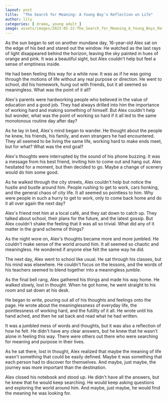 ```yaml
---
layout: post
title:  "The Search for Meaning: A Young Boy's Reflection on Life"
author: lily
categories: [ drama, young adult ]
image: assets/images/2023-05-22-The_Search_for_Meaning_A_Young_Boys_Reflection_on_Life.png
---
```


As the sun began to set on another mundane day, 16-year-old Alex sat on the edge of his bed and stared out the window. He watched as the last rays of light disappeared behind the horizon, leaving the sky painted in hues of orange and pink. It was a beautiful sight, but Alex couldn't help but feel a sense of emptiness inside.

He had been feeling this way for a while now. It was as if he was going through the motions of life without any real purpose or direction. He went to school, did his homework, hung out with friends, but it all seemed so meaningless. What was the point of it all?

Alex's parents were hardworking people who believed in the value of education and a good job. They had always drilled into him the importance of working hard and making something of himself. But Alex couldn't help but wonder, what was the point of working so hard if it all led to the same monotonous routine day after day?

As he lay in bed, Alex's mind began to wander. He thought about the people he knew, his friends, his family, and even strangers he had encountered. They all seemed to be living the same life, working hard to make ends meet, but for what? What was the end goal?

Alex's thoughts were interrupted by the sound of his phone buzzing. It was a message from his best friend, inviting him to come out and hang out. Alex hesitated for a moment, but then decided to go. Maybe a change of scenery would do him some good.

As he walked through the city streets, Alex couldn't help but notice the hustle and bustle around him. People rushing to get to work, cars honking, and the general chaos of city life. It all seemed so pointless to him. Why were people in such a hurry to get to work, only to come back home and do it all over again the next day?

Alex's friend met him at a local café, and they sat down to catch up. They talked about school, their plans for the future, and the latest gossip. But Alex couldn't shake the feeling that it was all so trivial. What did any of it matter in the grand scheme of things?

As the night wore on, Alex's thoughts became more and more jumbled. He couldn't make sense of the world around him. It all seemed so chaotic and meaningless. He wondered if anyone else felt the same way he did.

The next day, Alex went to school like usual. He sat through his classes, but his mind was elsewhere. He couldn't focus on the lessons, and the words of his teachers seemed to blend together into a meaningless jumble.

As the final bell rang, Alex gathered his things and made his way home. He walked slowly, lost in thought. When he got home, he went straight to his room and sat down at his desk.

He began to write, pouring out all of his thoughts and feelings onto the page. He wrote about the meaninglessness of everyday life, the pointlessness of working hard, and the futility of it all. He wrote until his hand ached, and then he sat back and read what he had written.

It was a jumbled mess of words and thoughts, but it was also a reflection of how he felt. He didn't have any clear answers, but he knew that he wasn't alone in feeling this way. There were others out there who were searching for meaning and purpose in their lives.

As he sat there, lost in thought, Alex realized that maybe the meaning of life wasn't something that could be easily defined. Maybe it was something that each person had to discover for themselves. And maybe, just maybe, the journey was more important than the destination.

Alex closed his notebook and stood up. He didn't have all the answers, but he knew that he would keep searching. He would keep asking questions and exploring the world around him. And maybe, just maybe, he would find the meaning he was looking for.
